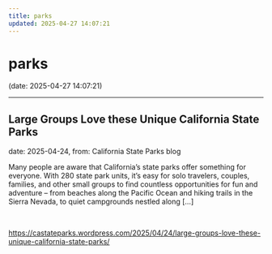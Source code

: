 ```yaml
---
title: parks
updated: 2025-04-27 14:07:21
---
```


# parks

(date: 2025-04-27 14:07:21)

---

## Large Groups Love these Unique California State Parks

date: 2025-04-24, from: California State Parks blog

Many people are aware that California’s state parks offer something for everyone. With 280 state park units, it’s easy for solo travelers, couples, families, and other small groups to find countless opportunities for fun and adventure – from beaches along the Pacific Ocean and hiking trails in the Sierra Nevada, to quiet campgrounds nestled along [&#8230;] 

<br> 

<https://castateparks.wordpress.com/2025/04/24/large-groups-love-these-unique-california-state-parks/>

